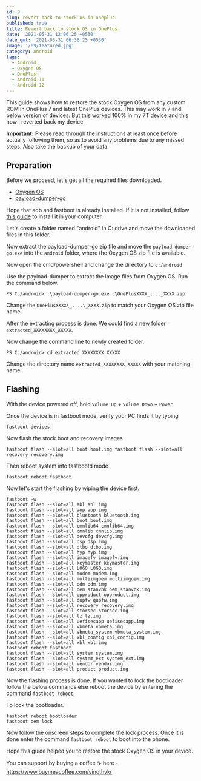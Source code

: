 ```yaml
---
id: 9
slug: revert-back-to-stock-os-in-oneplus
published: true
title: Revert back to stock OS in OnePlus
date: '2021-05-31 12:06:25 +0530'
date_gmt: '2021-05-31 06:36:25 +0530'
image: '/09/featured.jpg'
category: Android
tags:
  - Android
  - Oxygen OS
  - OnePlus
  - Android 11
  - Android 12
---
```


This guide shows how to restore the stock Oxygen OS from any custom ROM in OnePlus 7 and latest OnePlus devices. This may work in 7 and below version of devices. But this worked 100% in my 7T device and this how I reverted back my device.

**Important:** Please read through the instructions at least once before actually following them, so as to avoid any problems due to any missed steps. Also take the backup of your data.

## Preparation

Before we proceed, let's get all the required files downloaded.

- [Oxygen OS](https://www.oneplus.in/support)
- [payload-dumper-go](https://github.com/ssut/payload-dumper-go/releases)

Hope that adb and fastboot is already installed. If it is not installed, follow [this guide](https://wiki.lineageos.org/adb_fastboot_guide.html) to install it in your computer.

Let's create a folder named "android" in C: drive and move the downloaded files in this folder.

Now extract the payload-dumper-go zip file and move the `payload-dumper-go.exe` into the `android` folder, where the Oxygen OS zip file is available.

Now open the cmd/powershell and change the directory to `c:/android`

Use the payload-dumper to extract the image files from Oxygen OS. Run the command below.

`PS C:/android> .\payload-dumper-go.exe .\OnePlusXXXX_...._XXXX.zip`

Change the `OnePlusXXXX\_....\_XXXX.zip` to match your Oxygen OS zip file name.

After the extracting process is done. We could find a new folder `extracted_XXXXXXXX_XXXXX`.

Now change the command line to newly created folder.

`PS C:/android> cd extracted_XXXXXXXX_XXXXX`

Change the directory name `extracted_XXXXXXXX_XXXXX` with your matching name.

## Flashing

With the device powered off, hold `Volume Up` + `Volume Down` + `Power`

Once the device is in fastboot mode, verify your PC finds it by typing

`fastboot devices`

Now flash the stock boot and recovery images

`fastboot flash --slot=all boot boot.img
fastboot flash --slot=all recovery recovery.img`

Then reboot system into fastbootd mode

`fastboot reboot fastboot`

Now let's start the flashing by wiping the device first.

```
fastboot -w
fastboot flash --slot=all abl abl.img
fastboot flash --slot=all aop aop.img
fastboot flash --slot=all bluetooth bluetooth.img
fastboot flash --slot=all boot boot.img
fastboot flash --slot=all cmnlib64 cmnlib64.img
fastboot flash --slot=all cmnlib cmnlib.img
fastboot flash --slot=all devcfg devcfg.img
fastboot flash --slot=all dsp dsp.img
fastboot flash --slot=all dtbo dtbo.img
fastboot flash --slot=all hyp hyp.img
fastboot flash --slot=all imagefv imagefv.img
fastboot flash --slot=all keymaster keymaster.img
fastboot flash --slot=all LOGO LOGO.img
fastboot flash --slot=all modem modem.img
fastboot flash --slot=all multiimgoem multiimgoem.img
fastboot flash --slot=all odm odm.img
fastboot flash --slot=all oem_stanvbk oem_stanvbk.img
fastboot flash --slot=all opproduct opproduct.img
fastboot flash --slot=all qupfw qupfw.img
fastboot flash --slot=all recovery recovery.img
fastboot flash --slot=all storsec storsec.img
fastboot flash --slot=all tz tz.img
fastboot flash --slot=all uefisecapp uefisecapp.img
fastboot flash --slot=all vbmeta vbmeta.img
fastboot flash --slot=all vbmeta_system vbmeta_system.img
fastboot flash --slot=all xbl_config xbl_config.img
fastboot flash --slot=all xbl xbl.img
fastboot reboot fastboot
fastboot flash --slot=all system system.img
fastboot flash --slot=all system_ext system_ext.img
fastboot flash --slot=all vendor vendor.img
fastboot flash --slot=all product product.img
```

Now the flashing process is done. If you wanted to lock the bootloader follow the below commands else reboot the device by entering the command `fastboot reboot`.

To lock the bootloader.

```
fastboot reboot bootloader
fastboot oem lock
```

Now follow the onscreen steps to complete the lock process. Once it is done enter the command `fastboot reboot` to boot into the phone.

Hope this guide helped you to restore the stock Oxygen OS in your device.

You can support by buying a coffee ☕️ here - https://www.buymeacoffee.com/vinothvkr

